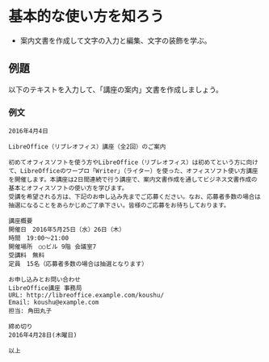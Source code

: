# 基本的な使い方を知ろう


- 案内文書を作成して文字の入力と編集、文字の装飾を学ぶ。


## 例題

以下のテキストを入力して、「講座の案内」文書を作成しましょう。

### 例文

```
2016年4月4日

LibreOffice（リブレオフィス）講座（全2回）のご案内

初めてオフィスソフトを使う方やLibreOffice（リブレオフィス）は初めてという方に向けて、LibreOfficeのワープロ「Writer」（ライター）を使った、オフィスソフト使い方講座を開催します。本講座は2日間連続で行う講座で、案内文書作成を通してビジネス文書作成の基本とオフィスソフトの使い方を学びます。
受講を希望される方は、下記のお申し込み先までご応募ください。なお、応募者多数の場合は抽選になることをあらかじめご了承下さい。皆様のご応募をお待ちしております。

講座概要
開催日　2016年5月25日（水）26日（木）
時間　19:00〜21:00
開催場所　○○ビル 9階 会議室7
受講料　無料
定員　15名（応募者多数の場合は抽選となります）

お申し込みとお問い合わせ
LibreOffice講座 事務局
URL: http://libreoffice.example.com/koushu/
Email: koushu@example.com
担当: 角田丸子

締め切り
2016年4月28日(木曜日)

以上
```

